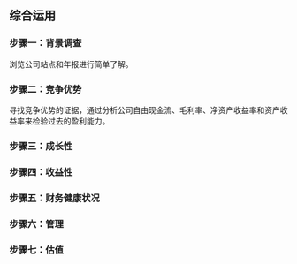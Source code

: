 ## 综合运用

### 步骤一：背景调查

浏览公司站点和年报进行简单了解。

### 步骤二：竞争优势

寻找竞争优势的证据，通过分析公司自由现金流、毛利率、净资产收益率和资产收益率来检验过去的盈利能力。

### 步骤三：成长性

### 步骤四：收益性

### 步骤五：财务健康状况

### 步骤六：管理

### 步骤七：估值
